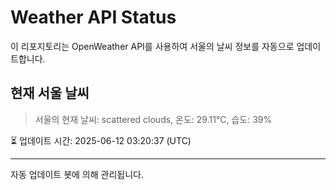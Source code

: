 
# Weather API Status

이 리포지토리는 OpenWeather API를 사용하여 서울의 날씨 정보를 자동으로 업데이트합니다.

## 현재 서울 날씨
> 서울의 현재 날씨: scattered clouds, 온도: 29.11°C, 습도: 39%

⏳ 업데이트 시간: 2025-06-12 03:20:37 (UTC)

---
자동 업데이트 봇에 의해 관리됩니다.
